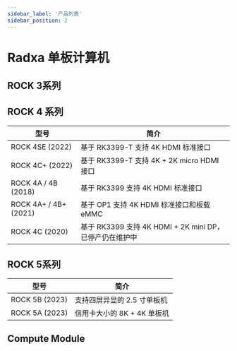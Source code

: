```yaml
---
sidebar_label: '产品列表'
sidebar_position: 2
---
```

# Radxa 单板计算机

## ROCK 3系列

## ROCK 4 系列

| 型号                     |           简介             |
|------------------------|-----------------------------------|
| ROCK 4SE        (2022) | 基于 RK3399-T 支持 4K HDMI 标准接口  |
| ROCK 4C+        (2022) | 基于 RK3399-T 支持 4K + 2K micro HDMI 接口 |
| ROCK 4A / 4B    (2018) | 基于 RK3399 支持 4K HDMI 标准接口        |
| ROCK 4A+ / 4B+  (2021) | 基于 OP1 支持 4K HDMI 标准接口和板载 eMMC |
| ROCK 4C         (2020) | 基于 RK3399 支持 4K HDMI + 2K mini DP，已停产仍在维护中  |

## ROCK 5系列

| 型号             | 简介 |
|----------------| ----------- |
| ROCK 5B (2023) | 支持四屏异显的 2.5 寸单板机|
| ROCK 5A (2023) | 信用卡大小的 8K + 4K 单板机|

## Compute Module 

